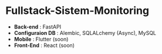 # Fullstack-Sistem-Monitoring

<!-- - Membuat sebuah **Backend** menggunakan **Python FastAPI**, termasuk dokumentasi API interaktif.
- Membuat sebuah aplikasi **Mobile** mengguanakan **Flutter**, dengan memanfaatkan API dari sisi **Backend**.
- Menggunakan alembic, SQLAlchemy AsyncEngine dengan database MySQL -->

- **Back-end** : FastAPI
- **Configuraion DB** : Alembic, SQLALchemy (Async), MySQL
- **Mobile** : Flutter (soon)
- **Front-End** : React (soon)
